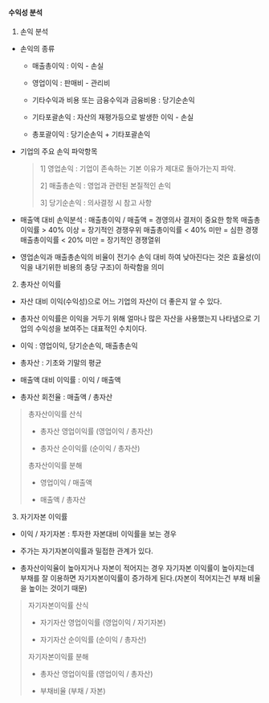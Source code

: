 #### 수익성 분석

1. 손익 분석
- 손익의 종류
  
  - 매출총이익 : 이익 - 손실
  
  - 영업이익 : 판매비 - 관리비
  
  - 기타수익과 비용 또는 금융수익과 금융비용 : 당기순손익
  
  - 기타포괄손익 : 자산의 재평가등으로 발생한 이익 - 손실
  
  - 총포괄이익 : 당기순손익 + 기타포괄손익

- 기업의 주요 손익 파악항목
  
  > 1] 영업손익 : 기업이 존속하는 기본 이유가 제대로 돌아가는지 파악.
  > 
  > 2] 매출총손익 : 영업과 관련된 본질적인 손익
  > 
  > 3] 당기순손익 : 의사결정 시 참고 사항

- 매출액 대비 손익분석 : 매출총이익 / 매출액 = 경영의사 결저이 중요한 항목
  매출총이익률 > 40% 이상 = 장기적인 경쟁우위
  매출총이익률 < 40% 미만 = 심한 경쟁
  매출총이익률 < 20% 미만 = 장기적인 경쟁열위

- 영업손익과 매출총손익의 비율이 전기수 손익 대비 하여 낮아진다는 것은 효율성(이익을 내기위한 비용의 충당 구조)이 하락함을 의미
2. 총자산 이익률
- 자산 대비 이익(수익성)으로 어느 기업의 자산이 더 좋은지 알 수 있다.

- 총자산 이익률은 이익을 거두기 위해 얼마나 많은 자산을 사용했는지 나타냄으로 기업의 수익성을 보여주는 대표적인 수치이다.

- 이익 : 영업이익, 당기순손익, 매출총손익

- 총자산 : 기초와 기말의 평균

- 매출액 대비 이익률 : 이익 / 매출액

- 총자산 회전율 : 매출액 / 총자산

> 총자산이익률 산식
> 
> - 총자산 영업이익률 (영업이익 / 총자산)
> 
> - 총자산 순이익률 (순이익 / 총자산)
> 
> 총자산이익률 분해
> 
> - 영업이익 / 매출액
> 
> - 매출액 / 총자산

3. 자기자본 이익률
- 이익 / 자기자본 : 투자한 자본대비 이익률을 보는 경우

- 주가는 자기자본이익률과 밀접한 관계가 있다.

- 총자산이익율이 높아지거나 자본이 적어지는 경우 자기자본 이익률이 높아지는데 부채를 잘 이용하면 자기자본이익률이 증가하게 된다.(자본이 적어지는건 부채 비율을 높이는 것이기 때문)

> 자기자본이익률 산식
> 
> - 자기자산 영업이익률 (영업이익 / 자기자본)
> 
> - 자기자산 순이익률 (순이익 / 총자산)
> 
> 자기자본이익률 분해
> 
> - 총자산 영업이익률 (영업이익 / 총자산)
> 
> - 부채비율 (부채 / 자본)
